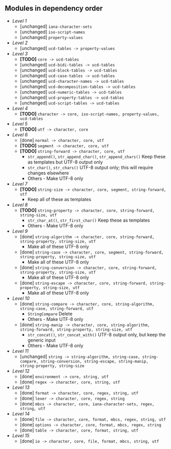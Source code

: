 ## Modules in dependency order ##

* _Level 1_
    * [unchanged] `iana-character-sets`
    * [unchanged] `iso-script-names`
    * [unchanged] `property-values`
* _Level 2_
    * [unchanged] `ucd-tables -> property-values`
* _Level 3_
    * **[TODO]** `core -> ucd-tables`
    * [unchanged] `ucd-bidi-tables -> ucd-tables`
    * [unchanged] `ucd-block-tables -> ucd-tables`
    * [unchanged] `ucd-case-tables -> ucd-tables`
    * [unchanged] `ucd-character-names -> ucd-tables`
    * [unchanged] `ucd-decomposition-tables -> ucd-tables`
    * [unchanged] `ucd-numeric-tables -> ucd-tables`
    * [unchanged] `ucd-property-tables -> ucd-tables`
    * [unchanged] `ucd-script-tables -> ucd-tables`
* _Level 4_
    * **[TODO]** `character -> core, iso-script-names, property-values, ucd-tables`
* _Level 5_
    * **[TODO]** `utf -> character, core`
* _Level 6_
    * [done] `normal -> character, core, utf`
    * **[TODO]** `segment -> character, core, utf`
    * **[TODO]** `string-forward -> character, core, utf`
        * `str_append()`, `str_append_char()`, `str_append_chars()` Keep these as templates but UTF-8 output only
        * `str_char()`, `str_chars()` UTF-8 output only; this will require changes elsewhere
        * Others - Make UTF-8 only
* _Level 7_
    * **[TODO]** `string-size -> character, core, segment, string-forward, utf`
        * Keep all of these as templates
* _Level 8_
    * **[TODO]** `string-property -> character, core, string-forward, string-size, utf`
        * `str_char_at()`, `str_first_char()` Keep these as templates
        * Others - Make UTF-8 only
* _Level 9_
    * [done] `string-algorithm -> character, core, string-forward, string-property, string-size, utf`
        * Make all of these UTF-8 only
    * [done] `string-case -> character, core, segment, string-forward, string-property, string-size, utf`
        * Make all of these UTF-8 only
    * [done] `string-conversion -> character, core, string-forward, string-property, string-size, utf`
        * Make all of these UTF-8 only
    * [done] `string-escape -> character, core, string-forward, string-property, string-size, utf`
        * Make all of these UTF-8 only
* _Level 10_
    * [done] `string-compare -> character, core, string-algorithm, string-case, string-forward, utf`
        * `StringCompare` Delete
        * Others - Make UTF-8 only
    * [done] `string-manip -> character, core, string-algorithm, string-forward, string-property, string-size, utf`
        * `str_concat()`, `str_concat_with()` UTF-8 output only, but keep the generic input
        * Others - Make UTF-8 only
* _Level 11_
    * [unchanged] `string -> string-algorithm, string-case, string-compare, string-conversion, string-escape, string-manip, string-property, string-size`
* _Level 12_
    * [done] `environment -> core, string, utf`
    * [done] `regex -> character, core, string, utf`
* _Level 13_
    * [done] `format -> character, core, regex, string, utf`
    * [done] `lexer -> character, core, regex, string`
    * [done] `mbcs -> character, core, iana-character-sets, regex, string, utf`
* _Level 14_
    * [done] `file -> character, core, format, mbcs, regex, string, utf`
    * [done] `options -> character, core, format, mbcs, regex, string`
    * [done] `table -> character, core, format, string, utf`
* _Level 15_
    * [done] `io -> character, core, file, format, mbcs, string, utf`
